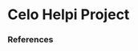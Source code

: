 # Celo Helpi Project
### References
<!--stackedit_data:
eyJoaXN0b3J5IjpbMTI3MDAwMTYxOCwtMTQxMjgxMjY0OSwtNT
YyMTM2MzEsLTUyMjMwMzA0MF19
-->
